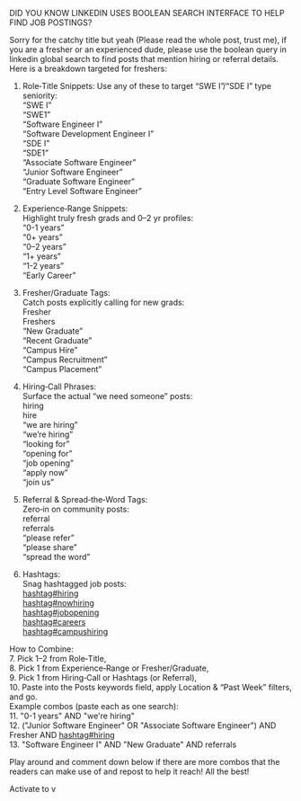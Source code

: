 DID YOU KNOW LINKEDIN USES BOOLEAN SEARCH INTERFACE TO HELP FIND JOB POSTINGS?  
  
Sorry for the catchy title but yeah (Please read the whole post, trust me), if you are a fresher or an experienced dude, please use the boolean query in linkedin global search to find posts that mention hiring or referral details. Here is a breakdown targeted for freshers:  
  
1. Role‑Title Snippets: Use any of these to target “SWE I”/“SDE I” type seniority:  
“SWE I”  
“SWE1”  
“Software Engineer I”  
“Software Development Engineer I”  
“SDE I”  
“SDE1”  
“Associate Software Engineer”  
“Junior Software Engineer”  
“Graduate Software Engineer”  
“Entry Level Software Engineer”  
  
2. Experience‑Range Snippets:  
Highlight truly fresh grads and 0–2 yr profiles:  
“0-1 years”  
“0+ years”  
“0–2 years”  
“1+ years”  
“1-2 years”  
“Early Career”  
  
3. Fresher/Graduate Tags:  
Catch posts explicitly calling for new grads:  
Fresher  
Freshers  
“New Graduate”  
“Recent Graduate”  
“Campus Hire”  
“Campus Recruitment”  
“Campus Placement”  
  
4. Hiring‑Call Phrases:  
Surface the actual “we need someone” posts:  
hiring  
hire  
“we are hiring”  
“we’re hiring”  
“looking for”  
“opening for”  
“job opening”  
“apply now”  
“join us”  
  
5. Referral & Spread‑the‑Word Tags:  
Zero‑in on community posts:  
referral  
referrals  
“please refer”  
“please share”  
“spread the word”  
  
6. Hashtags:  
Snag hashtagged job posts:  
[hashtag#hiring](https://www.linkedin.com/search/results/all/?keywords=%23hiring&origin=HASH_TAG_FROM_FEED)  
[hashtag#nowhiring](https://www.linkedin.com/search/results/all/?keywords=%23nowhiring&origin=HASH_TAG_FROM_FEED)  
[hashtag#jobopening](https://www.linkedin.com/search/results/all/?keywords=%23jobopening&origin=HASH_TAG_FROM_FEED)  
[hashtag#careers](https://www.linkedin.com/search/results/all/?keywords=%23careers&origin=HASH_TAG_FROM_FEED)  
[hashtag#campushiring](https://www.linkedin.com/search/results/all/?keywords=%23campushiring&origin=HASH_TAG_FROM_FEED)  
  
How to Combine:  
7. Pick 1–2 from Role‑Title,  
8. Pick 1 from Experience‑Range or Fresher/Graduate,  
9. Pick 1 from Hiring‑Call or Hashtags (or Referral),  
10. Paste into the Posts keywords field, apply Location & “Past Week” filters, and go.  
Example combos (paste each as one search):  
11. "0-1 years" AND "we're hiring"  
12. ("Junior Software Engineer" OR "Associate Software Engineer") AND Fresher AND [hashtag#hiring](https://www.linkedin.com/search/results/all/?keywords=%23hiring&origin=HASH_TAG_FROM_FEED)  
13. "Software Engineer I" AND "New Graduate" AND referrals  
  
Play around and comment down below if there are more combos that the readers can make use of and repost to help it reach! All the best!

Activate to v